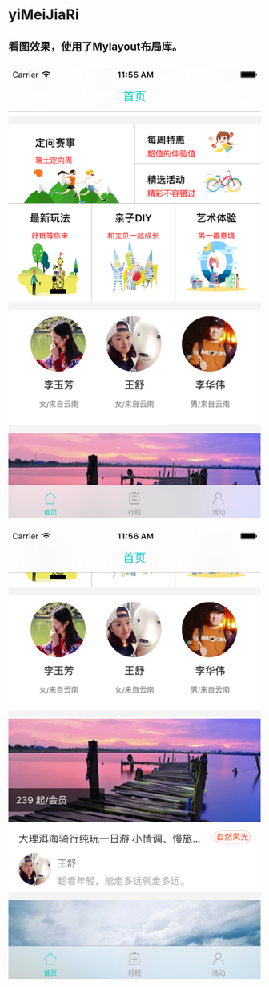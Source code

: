 
# yiMeiJiaRi
看图效果，使用了Mylayout布局库。
-------
![](https://github.com/ws1227/yiMeiJiaRi/raw/master/Simulator%20Screen%20Shot%202016年5月20日%20上午11.55.56.png)
---------------

![](https://raw.githubusercontent.com/ws1227/yiMeiJiaRi/master/Simulator%20Screen%20Shot%202016%E5%B9%B45%E6%9C%8820%E6%97%A5%20%E4%B8%8A%E5%8D%8811.56.05.png)
